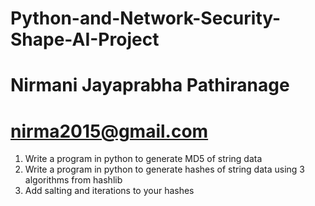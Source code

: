 # Python-and-Network-Security-Shape-AI-Project

# Nirmani Jayaprabha Pathiranage
# nirma2015@gmail.com

1. Write a program in python to generate MD5 of string data
2. Write a program in python to generate hashes of string data using 3 algorithms from hashlib
3. Add salting and iterations to your hashes
